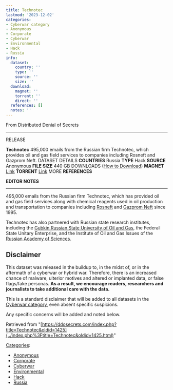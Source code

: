 ```yaml
---
title: Technotec
lastmod: '2023-12-02'
categories:
- Cyberwar category
- Anonymous
- Corporate
- Cyberwar
- Environmental
- Hack
- Russia
info:
  dataset:
    country: ''
    type: ''
    source: ''
    size: ''
  download:
    magnet: ''
    torrent: ''
    direct: ''
  references: []
  notes: ''
---
```




From Distributed Denial of Secrets

---
RELEASE

**Technotec**
495,000 emails from the Russian firm Technotec, which provides oil and gas field services to companies including Rosneft and Gazprom Neft.
DATASET DETAILS
**COUNTRIES** Russia
**TYPE** Hack
**SOURCE** Anonymous
**FILE SIZE** 440 GB
DOWNLOADS ([How to Download](Torrents.html "Torrents"))
**MAGNET** [Link](magnet:?xt=urn:btih:c5eac80cb0daa328c6888b1921b62a04b0da9342&dn=technotec&tr=udp://9.rarbg.to:2920&tr=udp://tracker.opentrackr.org:1337&tr=udp://exodus.desync.com:6969)
**TORRENT** [Link](../images/2/21/Technotec.torrent)
MORE
**REFERENCES**

**EDITOR NOTES**

---

495,000 emails from the Russian firm Technotec, which has provided oil
and gas field services along with chemical reagents used in oil
production and transportation to companies including
[Rosneft](https://en.wikipedia.org/wiki/Rosneft "wikipedia:Rosneft")
and [Gazprom
Neft](https://en.wikipedia.org/wiki/Gazprom_Neft "wikipedia:Gazprom Neft")
since 1995.

Technotec has also partnered with Russian state research institutes,
including the [Gubkin Russian State University of Oil and
Gas](https://en.wikipedia.org/wiki/Gubkin_Russian_State_University_of_Oil_and_Gas "wikipedia:Gubkin Russian State University of Oil and Gas"),
the Federal State Unitary Enterprise, and the Institute of Oil and Gas
Issues of the [Russian Academy of
Sciences](https://en.wikipedia.org/wiki/Russian_Academy_of_Sciences "wikipedia:Russian Academy of Sciences").

## Disclaimer

This dataset was released in the buildup to, in the midst of, or in the
aftermath of a cyberwar or hybrid war. Therefore, there is an increased
chance of malware, ulterior motives and altered or implanted data, or
false flags/fake personas. **As a result, we encourage readers,
researchers and journalists to take additional care with the data.**

This is a standard disclaimer that will be added to all datasets in the
[Cyberwar category](./Category:Cyberwar.html "Category:Cyberwar"), even
absent specific suspicions.

Any specific concerns will be added and noted below.

Retrieved from
"[https://ddosecrets.com/index.php?title=Technotec&oldid=1425](../index.php%3Ftitle=Technotec&oldid=1425.html)"

[Categories](./Special:Categories.html "Special:Categories"):

- [Anonymous](./Category:Anonymous.html "Category:Anonymous")
- [Corporate](./Category:Corporate.html "Category:Corporate")
- [Cyberwar](./Category:Cyberwar.html "Category:Cyberwar")
- [Environmental](./Category:Environmental.html "Category:Environmental")
- [Hack](./Category:Hack.html "Category:Hack")
- [Russia](./Category:Russia.html "Category:Russia")
